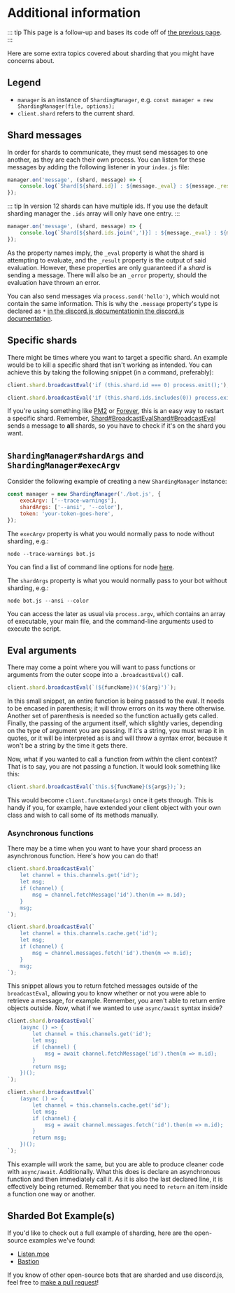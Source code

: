 # Additional information

::: tip
This page is a follow-up and bases its code off of [the previous page](/sharding/).
:::

Here are some extra topics covered about sharding that you might have concerns about.

## Legend

* `manager` is an instance of `ShardingManager`, e.g. `const manager = new ShardingManager(file, options);`
* `client.shard` refers to the current shard.

## Shard messages

In order for shards to communicate, they must send messages to one another, as they are each their own process. You can listen for these messages by adding the following listener in your `index.js` file:

<branch version="11.x">

```js
manager.on('message', (shard, message) => {
	console.log(`Shard[${shard.id}] : ${message._eval} : ${message._result}`);
});
```

</branch>
<branch version="12.x">

::: tip
In version 12 shards can have multiple ids. If you use the default sharding manager the `.ids` array will only have one entry.
:::

```js
manager.on('message', (shard, message) => {
	console.log(`Shard[${shard.ids.join(',')}] : ${message._eval} : ${message._result}`);
});
```

</branch>

As the property names imply, the `_eval` property is what the shard is attempting to evaluate, and the `_result` property is the output of said evaluation. However, these properties are only guaranteed if a _shard_ is sending a message. There will also be an `_error` property, should the evaluation have thrown an error.

You can also send messages via `process.send('hello')`, which would not contain the same information. This is why the `.message` property's type is declared as `*` <branch version="11.x" inline>[in the discord.js documentation](https://discord.js.org/#/docs/main/v11/class/Shard?scrollTo=e-message)</branch><branch version="12.x" inline>[in the discord.js documentation](https://discord.js.org/#/docs/main/stable/class/Shard?scrollTo=e-message)</branch>.

## Specific shards

There might be times where you want to target a specific shard. An example would be to kill a specific shard that isn't working as intended. You can achieve this by taking the following snippet (in a command, preferably):

<branch version="11.x">

```js
client.shard.broadcastEval('if (this.shard.id === 0) process.exit();');
```

</branch>
<branch version="12.x">

```js
client.shard.broadcastEval('if (this.shard.ids.includes(0)) process.exit();');
```

</branch>

If you're using something like [PM2](http://pm2.keymetrics.io/) or [Forever](https://github.com/foreverjs/forever), this is an easy way to restart a specific shard. Remember, <branch version="11.x" inline>[Shard#BroadcastEval](https://discord.js.org/#/docs/main/v11/class/ShardClientUtil?scrollTo=broadcastEval)</branch><branch version="12.x" inline>[Shard#BroadcastEval](https://discord.js.org/#/docs/main/stable/class/ShardClientUtil?scrollTo=broadcastEval)</branch> sends a message to **all** shards, so you have to check if it's on the shard you want.

## `ShardingManager#shardArgs` and `ShardingManager#execArgv`

Consider the following example of creating a new `ShardingManager` instance:

```js
const manager = new ShardingManager('./bot.js', {
	execArgv: ['--trace-warnings'],
	shardArgs: ['--ansi', '--color'],
	token: 'your-token-goes-here',
});
```

The `execArgv` property is what you would normally pass to node without sharding, e.g.:

```
node --trace-warnings bot.js
```

You can find a list of command line options for node [here](https://nodejs.org/api/cli.html).

The `shardArgs` property is what you would normally pass to your bot without sharding, e.g.:

```
node bot.js --ansi --color
```

You can access the later as usual via `process.argv`, which contains an array of executable, your main file, and the command-line arguments used to execute the script.

## Eval arguments

There may come a point where you will want to pass functions or arguments from the outer scope into a `.broadcastEval()` call.

```js
client.shard.broadcastEval(`(${funcName})('${arg}')`);
```

In this small snippet, an entire function is being passed to the eval. It needs to be encased in parenthesis; it will throw errors on its way there otherwise. Another set of parenthesis is needed so the function actually gets called. Finally, the passing of the argument itself, which slightly varies, depending on the type of argument you are passing. If it's a string, you must wrap it in quotes, or it will be interpreted as is and will throw a syntax error, because it won't be a string by the time it gets there.

Now, what if you wanted to call a function from *within* the client context? That is to say, you are not passing a function. It would look something like this:

```js
client.shard.broadcastEval(`this.${funcName}(${args});`);
```

This would become `client.funcName(args)` once it gets through. This is handy if you, for example, have extended your client object with your own class and wish to call some of its methods manually.

### Asynchronous functions

There may be a time when you want to have your shard process an asynchronous function. Here's how you can do that!

<branch version="11.x">

```js
client.shard.broadcastEval(`
	let channel = this.channels.get('id');
	let msg;
	if (channel) {
		msg = channel.fetchMessage('id').then(m => m.id);
	}
	msg;
`);
```

</branch>
<branch version="12.x">

```js
client.shard.broadcastEval(`
	let channel = this.channels.cache.get('id');
	let msg;
	if (channel) {
		msg = channel.messages.fetch('id').then(m => m.id);
	}
	msg;
`);
```

</branch>

This snippet allows you to return fetched messages outside of the `broadcastEval`, allowing you to know whether or not you were able to retrieve a message, for example. Remember, you aren't able to return entire objects outside. Now, what if we wanted to use `async/await` syntax inside?

<branch version="11.x">

```js
client.shard.broadcastEval(`
	(async () => {
		let channel = this.channels.get('id');
		let msg;
		if (channel) {
			msg = await channel.fetchMessage('id').then(m => m.id);
		}
		return msg;
	})();
`);
```

</branch>
<branch version="12.x">

```js
client.shard.broadcastEval(`
	(async () => {
		let channel = this.channels.cache.get('id');
		let msg;
		if (channel) {
			msg = await channel.messages.fetch('id').then(m => m.id);
		}
		return msg;
	})();
`);
```

</branch>

This example will work the same, but you are able to produce cleaner code with `async/await`. Additionally. What this does is declare an asynchronous function and then immediately call it. As it is also the last declared line, it is effectively being returned. Remember that you need to `return` an item inside a function one way or another.

## Sharded Bot Example(s)

If you'd like to check out a full example of sharding, here are the open-source examples we've found:

* [Listen.moe](https://github.com/LISTEN-moe/discord-bot)
* [Bastion](https://github.com/TheBastionBot/Bastion)

If you know of other open-source bots that are sharded and use discord.js, feel free to [make a pull request](https://github.com/discordjs/guide/blob/master/guide/sharding/additional-information.md)!
